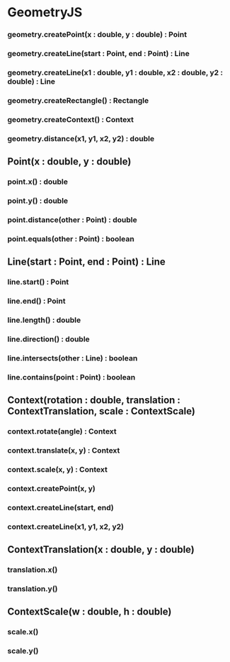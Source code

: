 # GeometryJS

### geometry.createPoint(x : double, y : double) : Point

### geometry.createLine(start : Point, end : Point) : Line

### geometry.createLine(x1 : double, y1 : double, x2 : double, y2 : double) : Line

### geometry.createRectangle() : Rectangle

### geometry.createContext() : Context

### geometry.distance(x1, y1, x2, y2) : double

## Point(x : double, y : double)

### point.x() : double

### point.y() : double

### point.distance(other : Point) : double

### point.equals(other : Point) : boolean

## Line(start : Point, end : Point) : Line

### line.start() : Point

### line.end() : Point

### line.length() : double

### line.direction() : double

### line.intersects(other : Line) : boolean

### line.contains(point : Point) : boolean

## Context(rotation : double, translation : ContextTranslation, scale : ContextScale)

### context.rotate(angle) : Context

### context.translate(x, y) : Context

### context.scale(x, y) : Context

### context.createPoint(x, y)

### context.createLine(start, end)

### context.createLine(x1, y1, x2, y2)

## ContextTranslation(x : double, y : double)

### translation.x()

### translation.y()

## ContextScale(w : double, h : double)

### scale.x()

### scale.y()
